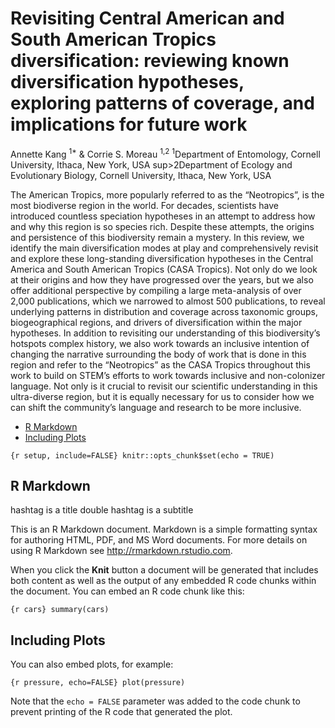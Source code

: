 Revisiting Central American and South American Tropics diversification: reviewing known diversification hypotheses, exploring patterns of coverage, and implications for future work
================
Annette Kang <sup>1*</sup> & Corrie S. Moreau <sup>1,2</sup>
<sup>1</sup>Department of Entomology, Cornell University, Ithaca, New York, USA
sup>2</sup>Department of Ecology and Evolutionary Biology, Cornell University, Ithaca, New York, USA

The American Tropics, more popularly referred to as the “Neotropics”, is the most biodiverse region in the world. For decades, scientists have introduced countless speciation hypotheses in an attempt to address how and why this region is so species rich. Despite these attempts, the origins and persistence of this biodiversity remain a mystery. In this review, we identify the main diversification modes at play and comprehensively revisit and explore these long-standing diversification hypotheses in the Central America and South American Tropics (CASA Tropics). Not only do we look at their origins and how they have progressed over the years, but we also offer additional perspective by compiling a large meta-analysis of over 2,000 publications, which we narrowed to almost 500 publications, to reveal underlying patterns in distribution and coverage across taxonomic groups, biogeographical regions, and drivers of diversification within the major hypotheses. In addition to revisiting our understanding of this biodiversity’s hotspots complex history, we also work towards an inclusive intention of changing the narrative surrounding the body of work that is done in this region and refer to the “Neotropics” as the CASA Tropics throughout this work to build on STEM’s efforts to work towards inclusive and non-colonizer language. Not only is it crucial to revisit our scientific understanding in this ultra-diverse region, but it is equally necessary for us to consider how we can shift the community’s language and research to be more inclusive.

- [R Markdown](#r-markdown)
- [Including Plots](#including-plots)

`{r setup, include=FALSE} knitr::opts_chunk$set(echo = TRUE)`

## R Markdown

hashtag is a title double hashtag is a subtitle

This is an R Markdown document. Markdown is a simple formatting syntax
for authoring HTML, PDF, and MS Word documents. For more details on
using R Markdown see <http://rmarkdown.rstudio.com>.

When you click the **Knit** button a document will be generated that
includes both content as well as the output of any embedded R code
chunks within the document. You can embed an R code chunk like this:

`{r cars} summary(cars)`

## Including Plots

You can also embed plots, for example:

`{r pressure, echo=FALSE} plot(pressure)`

Note that the `echo = FALSE` parameter was added to the code chunk to
prevent printing of the R code that generated the plot.
